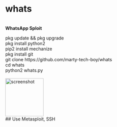 # whats
<br><span size="20px" color="#777"><b>WhatsApp Sploit</b></span>
<p>
  pkg update && pkg upgrade<br>
  pkg install python2<br>
  pip2 install mechanize<br>
  pkg install git<br>
  git clone https://github.com/marty-tech-boy/whats<br>
  cd whats<br>
  python2 whats.py<br>
  <br>
<img src="https://github.com/gellmoxer/pic/blob/master/whats.JPG" width="120px" alt="screenshot">

<br>
## Use Metasploit, SSH
